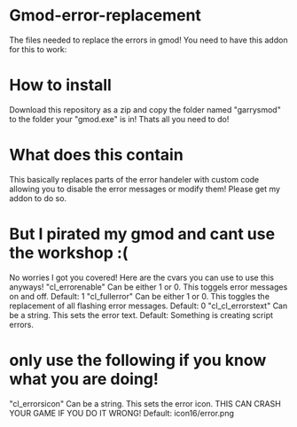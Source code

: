 # Gmod-error-replacement
The files needed to replace the errors in gmod! You need to have this addon for this to work: 

# How to install
Download this repository as a zip and copy the folder named "garrysmod" to the folder your "gmod.exe" is in! Thats all you need to do!

# What does this contain
This basically replaces parts of the error handeler with custom code allowing you to disable the error messages or modify them! Please get my addon to do so.

# But I pirated my gmod and cant use the workshop :(
No worries I got you covered! Here are the cvars you can use to use this anyways!
"cl_errorenable" Can be either 1 or 0. This toggels error messages on and off. Default: 1
"cl_fullerror" Can be either 1 or 0. This toggles the replacement of all flashing error messages. Default: 0
"cl_cl_errorstext" Can be a string. This sets the error text. Default: Something is creating script errors.
# only use the following if you know what you are doing!
"cl_errorsicon" Can be a string. This sets the error icon. THIS CAN CRASH YOUR GAME IF YOU DO IT WRONG! Default: icon16/error.png
